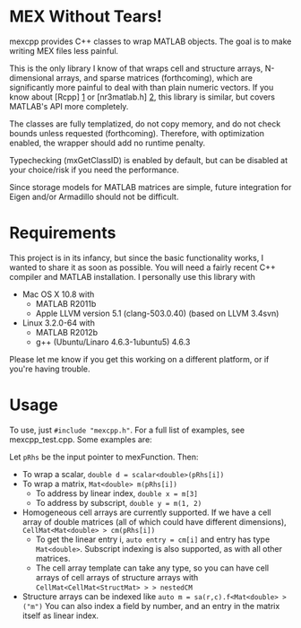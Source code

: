 # MEX Without Tears!
mexcpp provides C++ classes to wrap MATLAB objects. The goal is to
make writing MEX files less painful.

This is the only library I know of that wraps cell and structure
arrays, N-dimensional arrays, and sparse matrices (forthcoming),
which are significantly more painful to deal with than plain numeric
vectors.  If you know about [Rcpp] [1] or [nr3matlab.h] [2], this
library is similar, but covers MATLAB's API more completely.

The classes are fully templatized, do not copy memory, and do not
check bounds unless requested (forthcoming). Therefore, with
optimization enabled, the wrapper should add no runtime penalty.

Typechecking (mxGetClassID) is enabled by default, but can be
disabled at your choice/risk if you need the performance.

Since storage models for MATLAB matrices are simple, future
integration for Eigen and/or Armadillo should not be difficult.

# Requirements
This project is in its infancy, but since the basic functionality
works, I wanted to share it as soon as possible. You will need a
fairly recent C++ compiler and MATLAB installation. I personally
use this library with

 - Mac OS X 10.8 with
   - MATLAB R2011b
   - Apple LLVM version 5.1 (clang-503.0.40) (based on LLVM 3.4svn)
 - Linux 3.2.0-64 with
   - MATLAB R2012b
   - g++ (Ubuntu/Linaro 4.6.3-1ubuntu5) 4.6.3

Please let me know if you get this working on a different platform,
or if you're having trouble.

# Usage
To use, just `#include "mexcpp.h"`.  For a full list of examples,
see mexcpp_test.cpp. Some examples are:

Let `pRhs` be the input pointer to mexFunction. Then:

 - To wrap a scalar, `double d = scalar<double>(pRhs[i])`
 - To wrap a matrix, `Mat<double> m(pRhs[i])`
    - To address by linear index, `double x = m[3]`
    - To address by subscript, `double y = m(1, 2)`
 - Homogeneous cell arrays are currently supported. If we have a
   cell array of double matrices (all of which could have different
   dimensions), `CellMat<Mat<double> > cm(pRhs[i])`
    - To get the linear entry i, `auto entry = cm[i]`
      and entry has type `Mat<double>`. Subscript indexing is also
      supported, as with all other matrices.
    - The cell array template can take any type, so you can have
      cell arrays of cell arrays of structure arrays with
      `CellMat<CellMat<StructMat> > > nestedCM`
 - Structure arrays can be indexed like
   `auto m = sa(r,c).f<Mat<double> >("m")`  You can also index a field
   by number, and an entry in the matrix itself as linear index.

[1]: http://dirk.eddelbuettel.com/code/rcpp.html
[2]: http://www.nr.com/nr3_matlab.html

